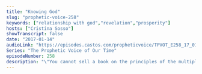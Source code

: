 ```yaml
---
title: "Knowing God"
slug: "prophetic-voice-258"
keywords: ["relationship with god","revelation","prosperity"]
hosts: ["Cristina Sosso"]
showTranscript: false
date: "2017-01-14"
audioLink: "https://episodes.castos.com/propheticvoice/TPVOT_E258_17_01_14-15_Knowing_God.mp3"
Series: "The Prophetic Voice of Our Time"
episodeNumber: 258
description: "\"You cannot sell a book on the principles of the multiplication of the loaves and fish, except for one thing: Jesus' relationship with Father God.\""
---
```

